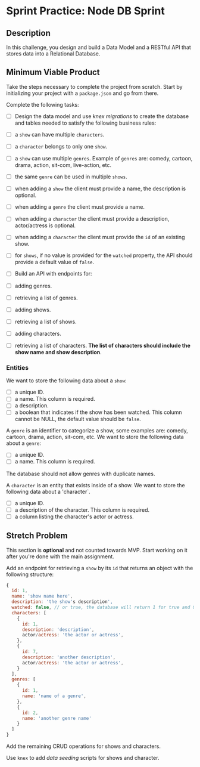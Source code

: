 # Sprint Practice: Node DB Sprint

## Description

In this challenge, you design and build a Data Model and a RESTful API that stores data into a Relational Database.

## Minimum Viable Product

Take the steps necessary to complete the project from scratch. Start by initializing your project with a `package.json` and go from there.

Complete the following tasks:

  - [ ] Design the data model and use _knex migrations_ to create the database and tables needed to satisfy the following business rules:
  - [ ] a `show` can have multiple `characters`.
  - [ ] a `character` belongs to only one `show`.
  - [ ] a `show` can use multiple `genres`. Example of `genres` are: comedy, cartoon, drama,  action, sit-com, live-action, etc.
  - [ ] the same `genre` can be used in multiple `shows`.
  - [ ] when adding a `show` the client must provide a name, the description is optional.
  - [ ] when adding a `genre` the client must provide a name.
  - [ ] when adding a `character` the client must provide a description, actor/actress is optional.
  - [ ] when adding a `character` the client must provide the `id` of an existing show.
  - [ ] for `shows`, if no value is provided for the `watched` property, the API should provide a default value of `false`.
  
  - [ ] Build an API with endpoints for:
  - [ ] adding genres.
  - [ ] retrieving a list of genres.
  - [ ] adding shows.
  - [ ] retrieving a list of shows.
  - [ ] adding characters.
  - [ ] retrieving a list of characters. **The list of characters should include the show name and show description**.

### Entities

We want to store the following data about a `show`:

- [ ] a unique ID.
- [ ] a name. This column is required.
- [ ] a description.
- [ ] a boolean that indicates if the show has been watched. This column cannot be NULL, the default value should be `false`.

A `genre` is an identifier to categorize a show, some examples are: comedy, cartoon, drama,  action, sit-com, etc. We want to store the following data about a `genre`:

- [ ] a unique ID.
- [ ] a name. This column is required.

The database should not allow genres with duplicate names.

A `character` is an entity that exists inside of a show. We want to store the following data about a 'character`.

- [ ] a unique ID.
- [ ] a description of the character. This column is required.
- [ ] a column listing the character's actor or actress.

## Stretch Problem

This section is **optional** and not counted towards MVP. Start working on it after you're done with the main assignment.

Add an endpoint for retrieving a `show` by its `id` that returns an object with the following structure:

```js
{
  id: 1,
  name: 'show name here',
  description: 'the show's description',
  watched: false, // or true, the database will return 1 for true and 0 for false, extra code is required to convert a 1 to true and a 0 to false.
  characters: [
    {
      id: 1,
      description: 'description',
      actor/actress: 'the actor or actress',
    },
    {
      id: 7,
      description: 'another description',
      actor/actress: 'the actor or actress',
    }
  ],
  genres: [
    {
      id: 1,
      name: 'name of a genre',
    },
    {
      id: 2,
      name: 'another genre name'
    }
  ]
}
```

Add the remaining CRUD operations for shows and characters.

Use `knex` to add _data seeding_ scripts for shows and character.
